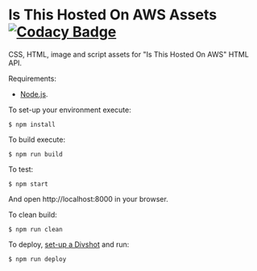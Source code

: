 # Is This Hosted On AWS Assets [![Codacy Badge](https://www.codacy.com/project/badge/66a7ae11e1fa4d31be11601c4fa0dc79)](https://www.codacy.com/app/ricardo_3/is-aws-assets)

CSS, HTML, image and script assets for "Is This Hosted On AWS" HTML API.

Requirements:

  * [Node.js](http://nodejs.org/).

To set-up your environment execute:

    $ npm install

To build execute:

    $ npm run build

To test:

    $ npm start

And open http://localhost:8000 in your browser.

To clean build:

    $ npm run clean

To deploy, [set-up a Divshot](http://docs.divshot.com/guides/getting-started) and run:

    $ npm run deploy
